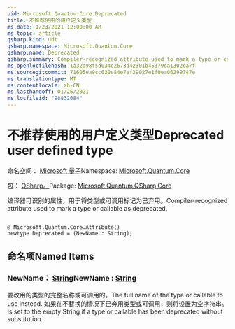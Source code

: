 ```yaml
---
uid: Microsoft.Quantum.Core.Deprecated
title: 不推荐使用的用户定义类型
ms.date: 1/23/2021 12:00:00 AM
ms.topic: article
qsharp.kind: udt
qsharp.namespace: Microsoft.Quantum.Core
qsharp.name: Deprecated
qsharp.summary: Compiler-recognized attribute used to mark a type or callable as deprecated.
ms.openlocfilehash: 1a32d98f5d034c2673d42301b45379da1302ca7f
ms.sourcegitcommit: 71605ea9cc630e84e7ef29027e1f0ea06299747e
ms.translationtype: MT
ms.contentlocale: zh-CN
ms.lasthandoff: 01/26/2021
ms.locfileid: "98832084"
---
```

# <a name="deprecated-user-defined-type"></a><span data-ttu-id="6ad2f-102">不推荐使用的用户定义类型</span><span class="sxs-lookup"><span data-stu-id="6ad2f-102">Deprecated user defined type</span></span>

<span data-ttu-id="6ad2f-103">命名空间： [Microsoft 量子](xref:Microsoft.Quantum.Core)</span><span class="sxs-lookup"><span data-stu-id="6ad2f-103">Namespace: [Microsoft.Quantum.Core](xref:Microsoft.Quantum.Core)</span></span>

<span data-ttu-id="6ad2f-104">包： [QSharp。](https://nuget.org/packages/Microsoft.Quantum.QSharp.Core)</span><span class="sxs-lookup"><span data-stu-id="6ad2f-104">Package: [Microsoft.Quantum.QSharp.Core](https://nuget.org/packages/Microsoft.Quantum.QSharp.Core)</span></span>


<span data-ttu-id="6ad2f-105">编译器可识别的属性，用于将类型或可调用标记为已弃用。</span><span class="sxs-lookup"><span data-stu-id="6ad2f-105">Compiler-recognized attribute used to mark a type or callable as deprecated.</span></span>

```qsharp

@ Microsoft.Quantum.Core.Attribute()
newtype Deprecated = (NewName : String);
```



## <a name="named-items"></a><span data-ttu-id="6ad2f-106">命名项</span><span class="sxs-lookup"><span data-stu-id="6ad2f-106">Named Items</span></span>

### <a name="newname--string"></a><span data-ttu-id="6ad2f-107">NewName： [String](xref:microsoft.quantum.lang-ref.string)</span><span class="sxs-lookup"><span data-stu-id="6ad2f-107">NewName : [String](xref:microsoft.quantum.lang-ref.string)</span></span>

<span data-ttu-id="6ad2f-108">要改用的类型的完整名称或可调用的。</span><span class="sxs-lookup"><span data-stu-id="6ad2f-108">The full name of the type or callable to use instead.</span></span>
<span data-ttu-id="6ad2f-109">如果在不替换的情况下已弃用类型或可调用，则将设置为空字符串。</span><span class="sxs-lookup"><span data-stu-id="6ad2f-109">Is set to the empty String if a type or callable has been deprecated without substitution.</span></span>